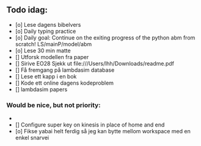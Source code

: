 ## Todo idag:

- [o] Lese dagens bibelvers
- [o] Daily typing practice
- [o] Daily goal: Continue on the exiting progress of the python abm from scratch! LS/mainP/model/abm
- [o] Lese 30 min matte
- [] Utforsk modellen fra paper
- [] Sirive EO28
  Sjekk ut file:///Users/lhh/Downloads/readme.pdf
- [] Få fremgang på lambdasim database
- [] Lese ett kapp i en bok
- [] Kode ett online dagens kodeproblem
- [] lambdasim papers

### Would be nice, but not priority:

-
- [] Configure super key on kinesis in place of home and end
- [o] Fikse yabai helt ferdig så jeg kan bytte mellom workspace med en enkel snarvei
